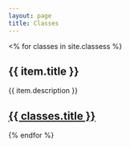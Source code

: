 ```yaml
---
layout: page
title: Classes
---
```


<% for classes in site.classess %}
  <h2>{{ item.title }}</h2>
  <p>{{ item.description }}</p>
  <p><h2><a href="{{ classes.url | prepend: site.github.url }}">{{ classes.title }}</a></h2></p>
{% endfor %}
